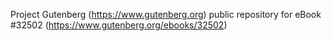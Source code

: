 Project Gutenberg (https://www.gutenberg.org) public repository for eBook #32502 (https://www.gutenberg.org/ebooks/32502)

